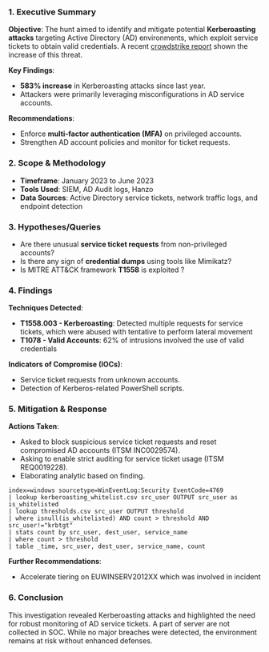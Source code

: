 ### **1. Executive Summary**
**Objective**: The hunt aimed to identify and mitigate potential **Kerberoasting attacks** targeting Active Directory (AD) environments, which exploit service tickets to obtain valid credentials. A recent [crowdstrike report](xxxx) shown the increase of this threat. 
  
**Key Findings**:
- **583% increase** in Kerberoasting attacks since last year.
- Attackers were primarily leveraging misconfigurations in AD service accounts.
  
**Recommendations**:
- Enforce **multi-factor authentication (MFA)** on privileged accounts.
- Strengthen AD account policies and monitor for ticket requests.

### **2. Scope & Methodology**
- **Timeframe**: January 2023 to June 2023
- **Tools Used**: SIEM, AD Audit logs, Hanzo
- **Data Sources**: Active Directory service tickets, network traffic logs, and endpoint detection

### **3. Hypotheses/Queries**
- Are there unusual **service ticket requests** from non-privileged accounts?
- Is there any sign of **credential dumps** using tools like Mimikatz?
- Is MITRE ATT&CK framework **T1558** is exploited ?

### **4. Findings**
**Techniques Detected**:
- **T1558.003 - Kerberoasting**: Detected multiple requests for service tickets, which were abused with tentative to perform lateral movement
- **T1078 - Valid Accounts**: 62% of intrusions involved the use of valid credentials

**Indicators of Compromise (IOCs)**:
- Service ticket requests from unknown accounts.
- Detection of Kerberos-related PowerShell scripts.

### **5. Mitigation & Response**
**Actions Taken**:
- Asked to block suspicious service ticket requests and reset compromised AD accounts (ITSM INC0029574).
- Asking to enable strict auditing for service ticket usage (ITSM REQ0019228).
- Elaborating analytic based on finding.

```spl
index=windows sourcetype=WinEventLog:Security EventCode=4769
| lookup kerberoasting_whitelist.csv src_user OUTPUT src_user as is_whitelisted
| lookup thresholds.csv src_user OUTPUT threshold
| where isnull(is_whitelisted) AND count > threshold AND src_user!="krbtgt"
| stats count by src_user, dest_user, service_name
| where count > threshold
| table _time, src_user, dest_user, service_name, count
```

**Further Recommendations**:
- Accelerate tiering on EUWINSERV2012XX which was involved in incident

### **6. Conclusion**
This investigation revealed Kerberoasting attacks and highlighted the need for robust monitoring of AD service tickets. A part of server are not collected in SOC. While no major breaches were detected, the environment remains at risk without enhanced defenses.